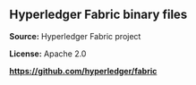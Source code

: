 ## Hyperledger Fabric binary files

**Source:** Hyperledger Fabric project

**License:** Apache 2.0

**https://github.com/hyperledger/fabric**

